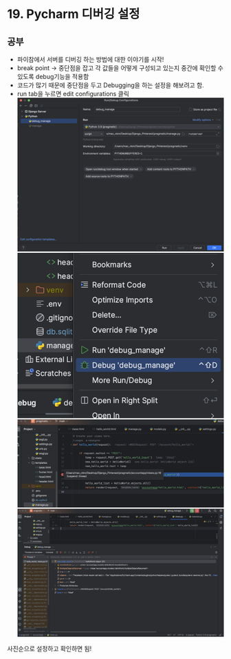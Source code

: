 # 19. Pycharm 디버깅 설정

## 공부
- 파이참에서 서버를 디버깅 하는 방법에 대한 이야기를 시작!
- break point -> 중단점을 잡고 각 값들을 어떻게 구성되고 있는지 중간에 확인할 수 있도록 debug기능을 적용함
- 코드가 많기 때문에 중단점을 두고 Debugging을 하는 설정을 해보려고 함.
- run tab을 누르면 edit configurations 클릭
![](https://github.com/KangminNa/Django_Pinterest/blob/main/19/1.png?raw=true)
![](https://github.com/KangminNa/Django_Pinterest/blob/main/19/2.png?raw=true)
![](https://github.com/KangminNa/Django_Pinterest/blob/main/19/3.png?raw=true)
![](https://github.com/KangminNa/Django_Pinterest/blob/main/19/4.png?raw=true)

사진순으로 설정하고 확인하면 됨!